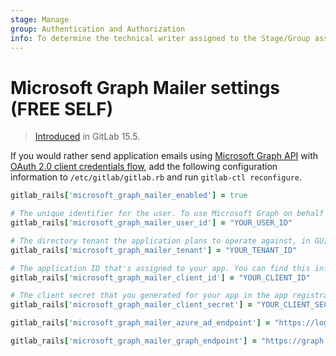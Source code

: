 ```yaml
---
stage: Manage
group: Authentication and Authorization
info: To determine the technical writer assigned to the Stage/Group associated with this page, see https://about.gitlab.com/handbook/engineering/ux/technical-writing/#designated-technical-writers
---
```


# Microsoft Graph Mailer settings **(FREE SELF)**

> [Introduced](https://gitlab.com/groups/gitlab-org/-/epics/8259) in GitLab 15.5.

If you would rather send application emails using [Microsoft Graph API](https://learn.microsoft.com/en-us/graph/api/user-sendmail)
with [OAuth 2.0 client credentials flow](https://learn.microsoft.com/en-us/azure/active-directory/develop/v2-oauth2-client-creds-grant-flow),
add the following configuration information to `/etc/gitlab/gitlab.rb` and run `gitlab-ctl reconfigure`.

```ruby
gitlab_rails['microsoft_graph_mailer_enabled'] = true

# The unique identifier for the user. To use Microsoft Graph on behalf of the user.
gitlab_rails['microsoft_graph_mailer_user_id'] = "YOUR_USER_ID"

# The directory tenant the application plans to operate against, in GUID or domain-name format.
gitlab_rails['microsoft_graph_mailer_tenant'] = "YOUR_TENANT_ID"

# The application ID that's assigned to your app. You can find this information in the portal where you registered your app.
gitlab_rails['microsoft_graph_mailer_client_id'] = "YOUR_CLIENT_ID"

# The client secret that you generated for your app in the app registration portal.
gitlab_rails['microsoft_graph_mailer_client_secret'] = "YOUR_CLIENT_SECRET_ID"

gitlab_rails['microsoft_graph_mailer_azure_ad_endpoint'] = "https://login.microsoftonline.com"

gitlab_rails['microsoft_graph_mailer_graph_endpoint'] = "https://graph.microsoft.com"
```
